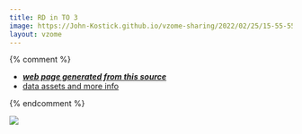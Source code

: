 ```yaml
---
title: RD in TO 3
image: https://John-Kostick.github.io/vzome-sharing/2022/02/25/15-55-55-RD in TO 3/RD in TO 3.png
layout: vzome
---
```


{% comment %}
 - [***web page generated from this source***][post]
 - [data assets and more info][github]

[post]: <https://John-Kostick.github.io/vzome-sharing/2022/02/25/RD in TO 3-15-55-55.html>
[github]: <https://github.com/John-Kostick/vzome-sharing/tree/main/2022/02/25/15-55-55-RD in TO 3/>
{% endcomment %}

<vzome-viewer style="width: 100%; height: 65vh;"
       src="https://John-Kostick.github.io/vzome-sharing/2022/02/25/15-55-55-RD in TO 3/RD in TO 3.vZome" >
  <img src="https://John-Kostick.github.io/vzome-sharing/2022/02/25/15-55-55-RD in TO 3/RD in TO 3.png" />
</vzome-viewer>